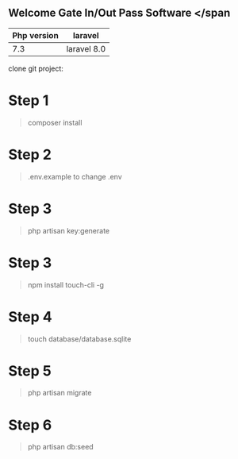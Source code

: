 ## <span style="align:center;">Welcome Gate In/Out Pass Software </span

Php version | laravel
---------|---------
7.3 | laravel 8.0

clone git project:

# Step 1
> composer install
# Step 2
> .env.example to change .env
# Step 3
> php artisan key:generate
# Step 3
> npm install touch-cli -g
# Step 4
> touch database/database.sqlite
# Step 5
> php artisan migrate
# Step 6
> php artisan db:seed




